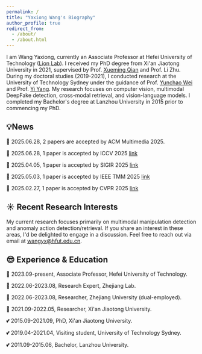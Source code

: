 ```yaml
---
permalink: /
title: "Yaxiong Wang's Biography"
author_profile: true
redirect_from: 
  - /about/
  - /about.html
---
```


I am Wang Yaxiong, currently an Associate Professor at Hefei University of Technology ([Lion Lab](https://lion-hfut.github.io/cn-cn/)). I received my PhD degree from Xi'an Jiaotong University in 2021, supervised by Prof. [Xueming Qian](https://scholar.google.com/citations?user=skQCiQQAAAAJ&hl=en) and Prof. Li Zhu. During my doctoral studies (2019-2021), I conducted research at the University of Technology Sydney under the guidance of Prof. [Yunchao Wei](https://scholar.google.com.sg/citations?user=qL9Csv0AAAAJ&hl=en) and Prof. [Yi Yang](https://scholar.google.com/citations?user=RMSuNFwAAAAJ&hl=en). My research focuses on computer vision, multimodal DeepFake detection, cross-modal retrieval, and vision-language models. I completed my Bachelor's degree at Lanzhou University in 2015 prior to commencing my PhD.




## 💡News
:tada: 2025.06.28, 2 papers are accepted by ACM Multimedia 2025.

:tada: 2025.06.28, 1 paper is accepted by ICCV 2025 [link](https://arxiv.org/pdf/2411.17776)

:tada: 2025.04.05, 1 paper is accepted by SIGIR 2025 [link](https://arxiv.org/pdf/2410.17810)

:tada: 2025.05.03,  1 paper is accepted by IEEE TMM 2025 [link](https://arxiv.org/abs/2504.05316)

:tada: 2025.02.27, 1 paper is accepted by CVPR 2025 [link](https://openaccess.thecvf.com/content/CVPR2025/html/Zhang_ASAP_Advancing_Semantic_Alignment_Promotes_Multi-Modal_Manipulation_Detecting_and_Grounding_CVPR_2025_paper.html)


## :sunny: Recent Research Interests
My current research focuses primarily on multimodal manipulation detection and anomaly action detection/retrieval. If you share an interest in these areas, I'd be delighted to engage in a discussion. Feel free to reach out via email at wangyx@hfut.edu.cn.

## :sunglasses: Experience & Education
:construction_worker: 2023.09-present, Associate Professor, Hefei University of Technology.

:construction_worker: 2022.06-2023.08, Research Expert, Zhejiang Lab.

:construction_worker: 2022.06-2023.08, Researcher, Zhejiang University (dual-employed).

:construction_worker: 2021.09-2022.05, Researcher, Xi'an Jiaotong University.

:two_hearts: 2015.09-2021.09, PhD, Xi'an Jiaotong University.

:two_hearts: 2019.04-2021.04, Visiting student, University of Technology Sydney.

:two_hearts: 2011.09-2015.06, Bachelor, Lanzhou University.

